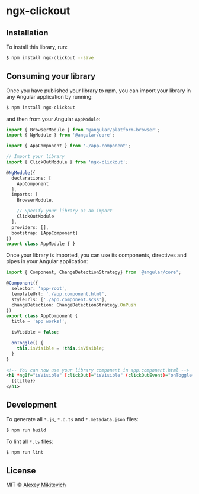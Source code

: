 # ngx-clickout

## Installation

To install this library, run:

```bash
$ npm install ngx-clickout --save
```

## Consuming your library

Once you have published your library to npm, you can import your library in any Angular application by running:

```bash
$ npm install ngx-clickout
```

and then from your Angular `AppModule`:

```typescript
import { BrowserModule } from '@angular/platform-browser';
import { NgModule } from '@angular/core';

import { AppComponent } from './app.component';

// Import your library
import { ClickOutModule } from 'ngx-clickout';

@NgModule({
  declarations: [
    AppComponent
  ],
  imports: [
    BrowserModule,

    // Specify your library as an import
    ClickOutModule
  ],
  providers: [],
  bootstrap: [AppComponent]
})
export class AppModule { }
```

Once your library is imported, you can use its components, directives and pipes in your Angular application:

```typescript
import { Component, ChangeDetectionStrategy} from '@angular/core';

@Component({
  selector: 'app-root',
  templateUrl: './app.component.html',
  styleUrls: ['./app.component.scss'],
  changeDetection: ChangeDetectionStrategy.OnPush
})
export class AppComponent {
  title = 'app works!';

  isVisible = false;

  onToggle() {
    this.isVisible = !this.isVisible;
  }
}


```

```xml
<!-- You can now use your library component in app.component.html -->
<h1 *ngIf="isVisible" [clickOut]="isVisible" (clickOutEvent)="onToggle()">
  {{title}}
</h1>
```

## Development

To generate all `*.js`, `*.d.ts` and `*.metadata.json` files:

```bash
$ npm run build
```

To lint all `*.ts` files:

```bash
$ npm run lint
```

## License

MIT © [Alexey Mikitevich](mailto:alekseymikitevich@gmail.com)
